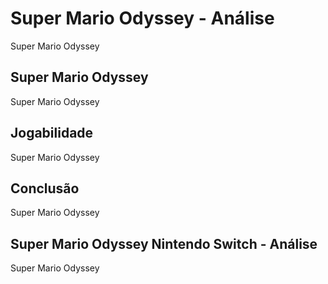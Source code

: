 ---
---

# Super Mario Odyssey - Análise

Super Mario Odyssey

## Super Mario Odyssey

Super Mario Odyssey

## Jogabilidade

Super Mario Odyssey

## Conclusão

Super Mario Odyssey

## Super Mario Odyssey Nintendo Switch - Análise

Super Mario Odyssey
